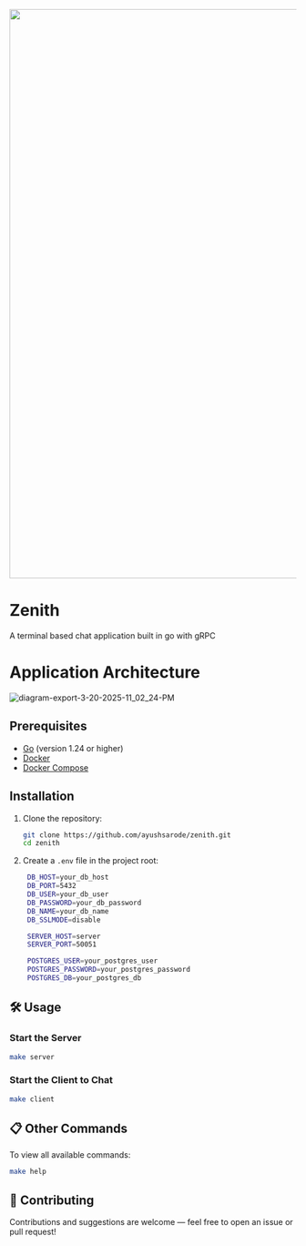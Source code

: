 <p align="center">
  <img src="https://github.com/user-attachments/assets/808e7144-2147-4a41-afb7-dcea7f6dade5" width="1000px">
</p>




# Zenith
A terminal based chat application built in go with gRPC

# Application Architecture

![diagram-export-3-20-2025-11_02_24-PM](https://github.com/user-attachments/assets/49fae19a-e86f-41bd-b0d5-38f7c8d35aa8)


## Prerequisites

- [Go](https://golang.org/doc/install) (version 1.24 or higher)
- [Docker](https://docs.docker.com/get-docker/)
- [Docker Compose](https://docs.docker.com/compose/install/)


## Installation

1. Clone the repository:
   ```bash
   git clone https://github.com/ayushsarode/zenith.git
   cd zenith
   ```

2. Create a `.env` file in the project root:
   ```bash
    DB_HOST=your_db_host
    DB_PORT=5432
    DB_USER=your_db_user
    DB_PASSWORD=your_db_password
    DB_NAME=your_db_name
    DB_SSLMODE=disable

    SERVER_HOST=server
    SERVER_PORT=50051

    POSTGRES_USER=your_postgres_user
    POSTGRES_PASSWORD=your_postgres_password
    POSTGRES_DB=your_postgres_db
   ```

## 🛠 Usage

### Start the Server

```bash
make server
```

### Start the Client to Chat

```bash
make client
```

## 📋 Other Commands

To view all available commands:

```bash
make help
```


## 🤝 Contributing

Contributions and suggestions are welcome — feel free to open an issue or pull request!




